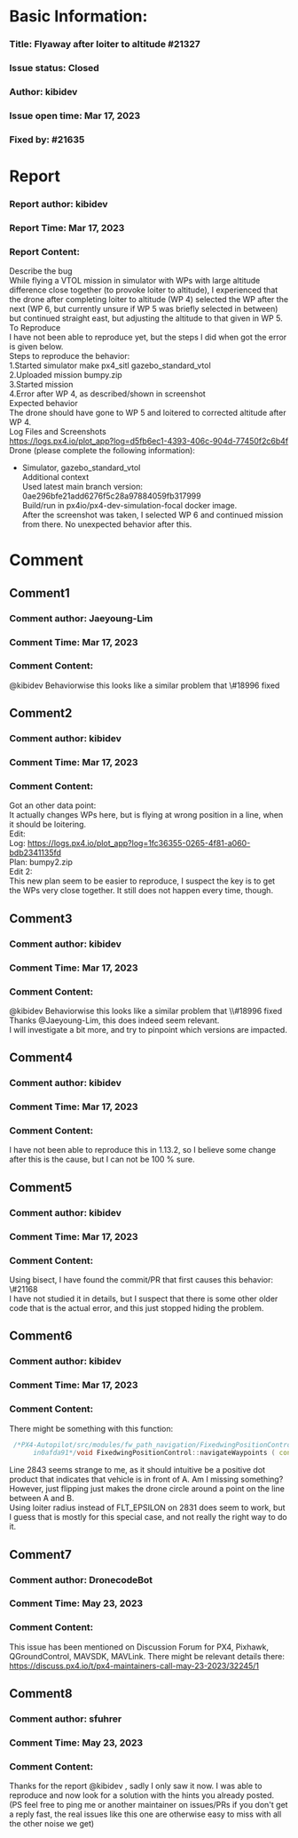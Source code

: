 # Basic Information:
### Title:  Flyaway after loiter to altitude #21327 
### Issue status: Closed
### Author: kibidev
### Issue open time: Mar 17, 2023
### Fixed by: #21635
# Report
### Report author: kibidev
### Report Time: Mar 17, 2023
### Report Content:   
Describe the bug  
While flying a VTOL mission in simulator with WPs with large altitude difference close together (to provoke loiter to altitude), I experienced that the drone after completing loiter to altitude (WP 4) selected the WP after the next (WP 6, but currently unsure if WP 5 was briefly selected in between) but continued straight east, but adjusting the altitude to that given in WP 5.  
To Reproduce  
I have not been able to reproduce yet, but the steps I did when got the error is given below.  
Steps to reproduce the behavior:  
1.Started simulator make px4_sitl gazebo_standard_vtol  
2.Uploaded mission bumpy.zip  
3.Started mission  
4.Error after WP 4, as described/shown in screenshot  
Expected behavior  
The drone should have gone to WP 5 and loitered to corrected altitude after WP 4.  
Log Files and Screenshots  
https://logs.px4.io/plot_app?log=d5fb6ec1-4393-406c-904d-77450f2c6b4f    
Drone (please complete the following information):  
- Simulator, gazebo_standard_vtol  
Additional context  
Used latest main branch version:    
0ae296bfe21add6276f5c28a97884059fb317999    
Build/run in px4io/px4-dev-simulation-focal docker image.  
After the screenshot was taken, I selected WP 6 and continued mission from there. No unexpected behavior after this.  

# Comment
## Comment1
### Comment author: Jaeyoung-Lim
### Comment Time: Mar 17, 2023
### Comment Content:   
@kibidev Behaviorwise this looks like a similar problem that \\\#18996 fixed  

## Comment2
### Comment author: kibidev
### Comment Time: Mar 17, 2023
### Comment Content:   
Got an other data point:    
It actually changes WPs here, but is flying at wrong position in a line, when it should be loitering.  
Edit:    
Log: https://logs.px4.io/plot_app?log=1fc36355-0265-4f81-a060-bdb2341135fd    
Plan: bumpy2.zip  
Edit 2:    
This new plan seem to be easier to reproduce, I suspect the key is to get the WPs very close together. It still does not happen every time, though.  

## Comment3
### Comment author: kibidev
### Comment Time: Mar 17, 2023
### Comment Content:   
    
@kibidev Behaviorwise this looks like a similar problem that \\\\#18996 fixed    
Thanks @Jaeyoung-Lim, this does indeed seem relevant.    
I will investigate a bit more, and try to pinpoint which versions are impacted.  

## Comment4
### Comment author: kibidev
### Comment Time: Mar 17, 2023
### Comment Content:   
I have not been able to reproduce this in 1.13.2, so I believe some change after this is the cause, but I can not be 100 % sure.  

## Comment5
### Comment author: kibidev
### Comment Time: Mar 17, 2023
### Comment Content:   
Using bisect, I have found the commit/PR that first causes this behavior:    
\\\#21168  
I have not studied it in details, but I suspect that there is some other older code that is the actual error, and this just stopped hiding the problem.  

## Comment6
### Comment author: kibidev
### Comment Time: Mar 17, 2023
### Comment Content:   
There might be something with this function:    
```cpp   
 /*PX4-Autopilot/src/modules/fw_path_navigation/FixedwingPositionControl.cppLines 2821 to 2856  
      in0afda91*/void FixedwingPositionControl::navigateWaypoints ( const Vector2f &waypoint_A, const Vector2f &waypoint_B, const Vector2f &vehicle_pos, const Vector2f &ground_vel, const Vector2f &wind_vel) { // similar to logic found in ECL_L1_Pos_Controller method of same name // BUT no arbitrary max approach angle, approach entirely determined by generated // bearing vectors Vector2f vector_A_to_B = waypoint_B - waypoint_A; Vector2f vector_A_to_vehicle = vehicle_pos - waypoint_A; if (vector_A_to_B. norm () < FLT_EPSILON) { // the waypoints are on top of each other and should be considered as a // single waypoint, fly directly to it if (vector_A_to_vehicle. norm () > FLT_EPSILON) { vector_A_to_B = -vector_A_to_vehicle; } else { // Fly to a point and on it. Stay to the current control. Do not update the npfg library to get last output. return ; } } else if ((vector_A_to_B. dot (vector_A_to_vehicle) < -FLT_EPSILON)) { // we are in front of waypoint A, fly directly to it until we are within switch distance. if (vector_A_to_vehicle. norm () > _npfg. switchDistance ( 500 . 0f )) { vector_A_to_B = -vector_A_to_vehicle; } } // track the line segment Vector2f unit_path_tangent{vector_A_to_B. normalized ()}; _target_bearing = atan2f ( unit_path_tangent ( 1 ), unit_path_tangent ( 0 )); _closest_point_on_path = waypoint_A + vector_A_to_vehicle. dot (unit_path_tangent) * unit_path_tangent; _npfg. guideToPath (vehicle_pos, ground_vel, wind_vel, unit_path_tangent, waypoint_A, 0 . 0f ); } // navigateWaypoints  
```  
Line 2843 seems strange to me, as it should intuitive be a positive dot product that indicates that vehicle is in front of A. Am I missing something? However, just flipping just makes the drone circle around a point on the line between A and B.  
Using loiter radius instead of FLT_EPSILON on 2831 does seem to work, but I guess that is mostly for this special case, and not really the right way to do it.  

## Comment7
### Comment author: DronecodeBot
### Comment Time: May 23, 2023
### Comment Content:   
This issue has been mentioned on Discussion Forum for PX4, Pixhawk, QGroundControl, MAVSDK, MAVLink. There might be relevant details there:  
https://discuss.px4.io/t/px4-maintainers-call-may-23-2023/32245/1  

## Comment8
### Comment author: sfuhrer
### Comment Time: May 23, 2023
### Comment Content:   
Thanks for the report @kibidev , sadly I only saw it now. I was able to reproduce and now look for a solution with the hints you already posted.    
(PS feel free to ping me or another maintainer on issues/PRs if you don't get a reply fast, the real issues like this one are otherwise easy to miss with all the other noise we get)  
